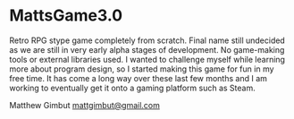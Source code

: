 # MattsGame3.0
Retro RPG stype game completely from scratch. 
Final name still undecided as we are still in very early alpha stages of development.
No game-making tools or external libraries used. 
I wanted to challenge myself while learning more about program design, so I started making this game for fun in my free time.
It has come a long way over these last few months and I am working to eventually get it onto a gaming platform such as Steam.


Matthew Gimbut
mattgimbut@gmail.com
